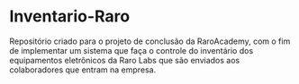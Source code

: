 # Inventario-Raro
Repositório criado para o projeto de conclusão da RaroAcademy, com o fim de implementar um sistema que faça o controle do inventário dos equipamentos eletrônicos da Raro Labs que são enviados aos colaboradores que entram na empresa.
